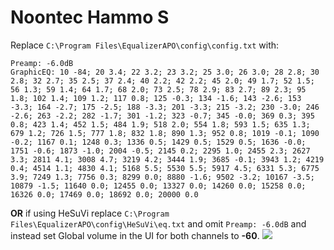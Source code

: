# Noontec Hammo S
Replace `C:\Program Files\EqualizerAPO\config\config.txt` with:
```
Preamp: -6.0dB
GraphicEQ: 10 -84; 20 3.4; 22 3.2; 23 3.2; 25 3.0; 26 3.0; 28 2.8; 30 2.8; 32 2.7; 35 2.5; 37 2.4; 40 2.2; 42 2.2; 45 2.0; 49 1.7; 52 1.5; 56 1.3; 59 1.4; 64 1.7; 68 2.0; 73 2.5; 78 2.9; 83 2.7; 89 2.3; 95 1.8; 102 1.4; 109 1.2; 117 0.8; 125 -0.3; 134 -1.6; 143 -2.6; 153 -3.3; 164 -2.7; 175 -2.5; 188 -3.3; 201 -3.3; 215 -3.2; 230 -3.0; 246 -2.6; 263 -2.2; 282 -1.7; 301 -1.2; 323 -0.7; 345 -0.0; 369 0.3; 395 0.8; 423 1.4; 452 1.5; 484 1.9; 518 2.0; 554 1.8; 593 1.5; 635 1.3; 679 1.2; 726 1.5; 777 1.8; 832 1.8; 890 1.3; 952 0.8; 1019 -0.1; 1090 -0.2; 1167 0.1; 1248 0.3; 1336 0.5; 1429 0.5; 1529 0.5; 1636 -0.0; 1751 -0.6; 1873 -1.0; 2004 -0.5; 2145 0.2; 2295 1.0; 2455 2.3; 2627 3.3; 2811 4.1; 3008 4.7; 3219 4.2; 3444 1.9; 3685 -0.1; 3943 1.2; 4219 0.4; 4514 1.1; 4830 4.1; 5168 5.5; 5530 5.5; 5917 4.5; 6331 5.3; 6775 3.9; 7249 1.3; 7756 0.3; 8299 0.0; 8880 -1.6; 9502 -3.2; 10167 -3.5; 10879 -1.5; 11640 0.0; 12455 0.0; 13327 0.0; 14260 0.0; 15258 0.0; 16326 0.0; 17469 0.0; 18692 0.0; 20000 0.0
```
**OR** if using HeSuVi replace `C:\Program Files\EqualizerAPO\config\HeSuVi\eq.txt` and omit `Preamp: -6.0dB` and instead set Global volume in the UI for both channels to **-60**.
![](https://raw.githubusercontent.com/jaakkopasanen/AutoEq/master/results/Sonoma%20Model%20One/innerfidelity/onear/Noontec%20Hammo%20S/Noontec%20Hammo%20S.png)